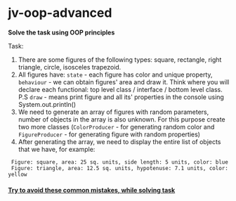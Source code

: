 # jv-oop-advanced

__Solve the task using OOP principles__

Task:
1. There are some figures of the following types: square, rectangle, right triangle, circle, isosceles trapezoid.
1. All figures have: `state` - each figure has color and unique property, `behaviour` - we can obtain figures' area and draw it.
   Think where you will declare each functional: top level class / interface / bottom level class.  
P.S
`draw` - means print figure and all its' properties in the console using System.out.println()  
1. We need to generate an array of figures with random parameters, number of objects in the array is also unknown.
For this purpose create two more classes (`ColorProducer` - for generating random color and `FigureProducer` - for generating figure with random properties)
1. After generating the array, we need to display the entire list of objects that we have, for example:

```
 Figure: square, area: 25 sq. units, side length: 5 units, color: blue
 Figure: triangle, area: 12.5 sq. units, hypotenuse: 7.1 units, color: yellow
```


#### [Try to avoid these common mistakes, while solving task](https://mate-academy.github.io/jv-program-common-mistakes/java-core/abstract-class-interface/oop-advanced)
